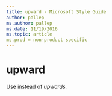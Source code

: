 ```yaml
---
title: upward - Microsoft Style Guide
author: pallep
ms.author: pallep
ms.date: 11/19/2016
ms.topic: article
ms.prod = non-product specific
---
```


# upward

Use instead of *upwards.*
